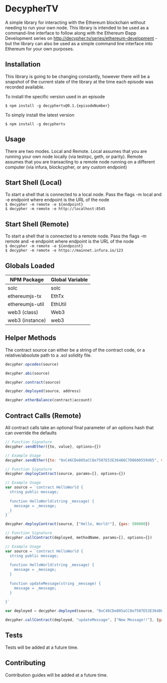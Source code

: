 DecypherTV
=========

A simple library for interacting with the Ethereum blockchain without needing to run your own node. This library is intended to be used as a command-line interface to follow along with the Ethereum Ðapp Development series on http://decypher.tv/series/ethereum-development - but the library can also be used as a simple command line interface into Ethereum for your own purposes.

## Installation
This library is going to be changing constantly, however there will be a snapshot of the current state of the library at the time each episode was recorded available.

To install the specific version used in an episode

`$ npm install -g decyphertv@0.1.{episodeNumber}`

To simply install the latest version

`$ npm install -g decyphertv`

## Usage

There are two modes. Local and Remote. Local assumes that you are running your own node locally (via testrpc, geth, or parity). Remote assumes that you are transacting to a remote node running on a different computer (via infura, blockcypher, or any custom endpoint)

## Start Shell (Local)
To start a shell that is connected to a local node. Pass the flags -m local and -e endpoint where endpoint is the URL of the node  
`$ decypher -m remote -e ${endpoint}`  
`$ decypher -m remote -e http://localhost:8545`

## Start Shell (Remote)
To start a shell that is connected to a remote node. Pass the flags -m remote and -e endpoint where endpoint is the URL of the node  
`$ decypher -m remote -e ${endpoint}`  
`$ decypher -m remote -e https://mainnet.infura.io/123`

## Globals Loaded
NPM Package     | Global Variable
-------------   | -------------
solc            | solc
ethereumjs-tx   | EthTx
ethereumjs-util | EthUtil
web3 (class)    | Web3
web3 (instance) | web3


## Helper Methods
The contract source can either be a string of the contract code, or a relative/absolute path to a .sol solidity file.

```javascript
decypher.opcodes(source)
```

```javascript
decypher.abi(source)
```

```javascript
decypher.contract(source)
```

```javascript
decypher.deployed(source, address)
```

```javascript
decypher.etherBalance(contract|account)
```

## Contract Calls (Remote)
All contract calls take an optional final parameter of an options hash that can override the defaults

```javascript
// Function Signature
decypher.sendEther({to, value}, options={})

// Example Usage
decypher.sendEther({to: "0xC46CDe805aCC8e7507E53E36486C7D8600559d65", value: web3.toWei(1, 'ether')}, {gas: 21000})
```

```javascript
// Function Signature
decypher.deployContract(source, params=[], options={})

// Example Usage
var source = `contract HelloWorld {
  string public message;
  
  function HelloWorld(string _message) {
    message = _message;
  }
}`

decypher.deployContract(source, ["Hello, World!"], {gas: 500000})
```

```javascript
// Function Signature
decypher.callContract(deployed, methodName, params=[], options={})

// Example Usage
var source = `contract HelloWorld {
  string public message;
  
  function HelloWorld(string _message) {
    message = _message;
  }
  
  function updateMessage(string _message) {
  	message = _message;
  }
  
}`

var deployed = decypher.deployed(source, "0xC46CDe805aCC8e7507E53E36486C7D8600559d65")

decypher.callContract(deployed, "updateMessage", ["New Message!!"], {gas: 500000})
```

## Tests

Tests will be added at a future time.

## Contributing

Contribution guides will be added at a future time.
